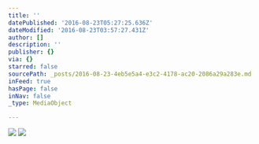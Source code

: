 ```yaml
---
title: ''
datePublished: '2016-08-23T05:27:25.636Z'
dateModified: '2016-08-23T03:57:27.431Z'
author: []
description: ''
publisher: {}
via: {}
starred: false
sourcePath: _posts/2016-08-23-4eb5e5a4-e3c2-4178-ac20-2086a29a283e.md
inFeed: true
hasPage: false
inNav: false
_type: MediaObject

---
```

![](https://the-grid-user-content.s3-us-west-2.amazonaws.com/11c7f5d6-0f40-4b7b-9a30-224425d83295.jpg)
![](https://the-grid-user-content.s3-us-west-2.amazonaws.com/f2669ad4-75a2-4048-aa14-6bbd3edb0217.jpg)